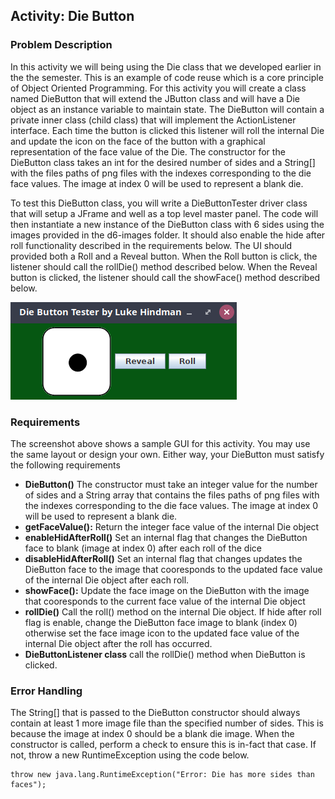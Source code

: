 ## Activity: Die Button
### Problem Description
In this activity we will being using the Die class that we developed earlier in the the semester. This is an example of code reuse which is a core principle of Object Oriented Programming. For this activity you will create a class named DieButton that will extend the JButton class and will have a Die object as an instance variable to maintain state. The DieButton will contain a private inner class (child class) that will implement the ActionListener interface. Each time the button is clicked this listener will roll the internal Die and update the icon on the face of the button with a graphical representation of the face value of the Die. The constructor for the DieButton class takes an int for the desired number of sides and a String[] with the files paths of png files with the indexes corresponding to the die face values. The image at index 0 will be used to represent a blank die.

To test this DieButton class, you will write a DieButtonTester driver class that will setup a JFrame and well as a top level master panel. The code will then instantiate a new instance of the DieButton class with 6 sides using the images provided in the d6-images folder. It should also enable the hide after roll functionality described in the requirements below. The UI should provided both a Roll and a Reveal button.  When the Roll button is click, the listener should call the rollDie() method described below.  When the Reveal button is clicked, the listener should call the showFace() method described below.

<img src="DieButtonTesterScreenshot.png" alt="Die Button Tester Screenshot">

### Requirements
The screenshot above shows a sample GUI for this activity.  You may use the same layout or design your own.  Either way, your DieButton must satisfy the following requirements

+ **DieButton()** The constructor must take an integer value for the number of sides and a String array that contains the files paths of png files with the indexes corresponding to the die face values. The image at index 0 will be used to represent a blank die.
+ **getFaceValue():** Return the integer face value of the internal Die object
+ **enableHidAfterRoll()** Set an internal flag that changes the DieButton face to blank (image at index 0) after each roll of the dice
+ **disableHidAfterRoll()** Set an internal flag that changes updates the DieButton face to the image that cooresponds to the updated face value of the internal Die object after each roll.
+ **showFace():** Update the face image on the DieButton with the image that cooresponds to the current face value of the internal Die object
+ **rollDie()** Call the roll() method on the internal Die object.  If hide after roll flag is enable, change the DieButton face image to blank (index 0) otherwise set the face image icon to the updated face value of the internal Die object after the roll has occurred.
+ **DieButtonListener class** call the rollDie() method when DieButton is clicked.

### Error Handling
The String[] that is passed to the DieButton constructor should always contain at least 1 more image file than the specified number of sides. This is because the image at index 0 should be a blank die image.  When the constructor is called, perform a check to ensure this is in-fact that case. If not, throw a new RuntimeException using the code below.

```
throw new java.lang.RuntimeException("Error: Die has more sides than faces");
```

